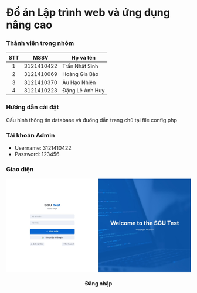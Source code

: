 # Đồ án Lập trình web và ứng dụng nâng cao

### Thành viên trong nhóm

| STT |    MSSV    | Họ và tên       |
| :-: | :--------: | --------------- |
|  1  | 3121410422 | Trần Nhật Sinh  |
|  2  | 3121410069 | Hoàng Gia Bảo   |
|  3  | 3121410370 | Âu Hạo Nhiên    |
|  4  | 3121410223 | Đặng Lê Anh Huy |

### Hướng dẫn cài đặt

Cấu hình thông tin database và đường dẫn trang chủ tại file config.php

### Tài khoản Admin

- Username: 3121410422
- Password: 123456

### Giao diện

![Giao diện đăng nhập](./img/login.jpeg)

<h4 align="center">Đăng nhập</h4>
